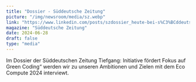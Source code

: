 ```yaml
---
title: "Dossier - Süddeutsche Zeitung"
picture: "/img/newsroom/media/sz.webp"
link: "https://www.linkedin.com/posts/szdossier_heute-bei-s%C3%BCddeutsche-zeitung-dossier-activity-7211980431322198017-eVRk"
magazine: "Süddeutsche Zeitung"
date: 2024-06-28
draft: false
type: "media"
---
```


Im Dossier der Süddeutschen Zeitung Tiefgang: Initiative fördert Fokus auf Green Coding“ werden wir zu unseren Ambitionen und Zielen mit dem Eco Compute 2024 interviewt.